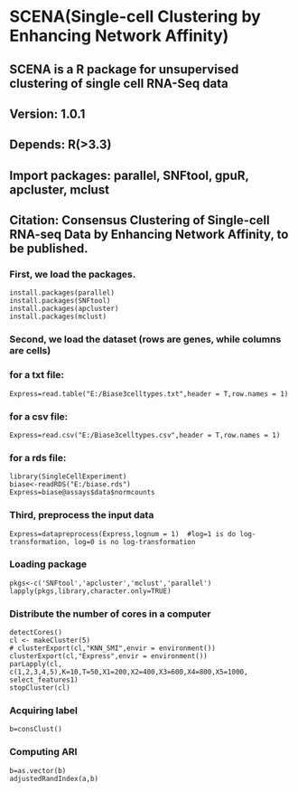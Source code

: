 # SCENA(Single-cell Clustering by Enhancing Network Affinity)
## SCENA is a R package for unsupervised clustering of single cell RNA-Seq data
## Version: 1.0.1
## Depends: R(>3.3)
## Import packages: parallel, SNFtool, gpuR, apcluster, mclust
## Citation: Consensus Clustering of Single-cell RNA-seq Data by Enhancing Network Affinity, to be published.


### First, we load the packages.
```
install.packages(parallel)
install.packages(SNFtool)
install.packages(apcluster)
install.packages(mclust)
```
### Second, we load the dataset (rows are genes, while columns are cells)
### for a txt file:
```
Express=read.table("E:/Biase3celltypes.txt",header = T,row.names = 1)
```
### for a csv file:
```
Express=read.csv("E:/Biase3celltypes.csv",header = T,row.names = 1)
```
### for a rds file:
```
library(SingleCellExperiment)
biase<-readRDS("E:/biase.rds")
Express=biase@assays$data$normcounts
```
### Third, preprocess the input data
```
Express=datapreprocess(Express,lognum = 1)  #log=1 is do log-transformation, log=0 is no log-transformation
```
### Loading package
```
pkgs<-c('SNFtool','apcluster','mclust','parallel')
lapply(pkgs,library,character.only=TRUE)
```
### Distribute the number of cores in a computer
```
detectCores()
cl <- makeCluster(5)
# clusterExport(cl,"KNN_SMI",envir = environment())
clusterExport(cl,"Express",envir = environment())
parLapply(cl, c(1,2,3,4,5),K=10,T=50,X1=200,X2=400,X3=600,X4=800,X5=1000, select_features1)
stopCluster(cl)

```
### Acquiring label
```
b=consClust()
```

### Computing ARI
```
b=as.vector(b)
adjustedRandIndex(a,b)
```





